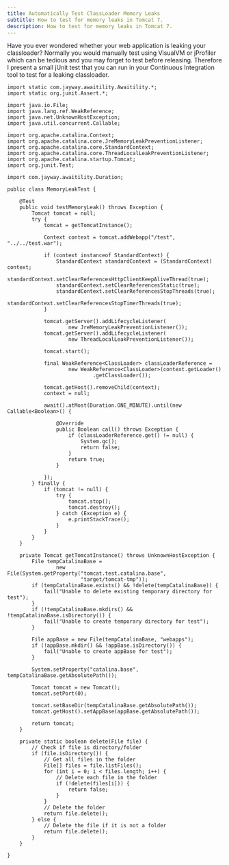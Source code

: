 ```yaml
---
title: Automatically Test ClassLoader Memory Leaks
subtitle: How to test for memory leaks in Tomcat 7.
description: How to test for memory leaks in Tomcat 7.
---
```


Have you ever wondered whether your web application is leaking your classloader? Normally you would manually test using VisualVM or jProfiler which can be tedious and you may forget to test before releasing. Therefore I present a small jUnit test that you can run in your Continuous Integration tool to test for a leaking classloader.

    import static com.jayway.awaitility.Awaitility.*;
    import static org.junit.Assert.*;

    import java.io.File;
    import java.lang.ref.WeakReference;
    import java.net.UnknownHostException;
    import java.util.concurrent.Callable;

    import org.apache.catalina.Context;
    import org.apache.catalina.core.JreMemoryLeakPreventionListener;
    import org.apache.catalina.core.StandardContext;
    import org.apache.catalina.core.ThreadLocalLeakPreventionListener;
    import org.apache.catalina.startup.Tomcat;
    import org.junit.Test;

    import com.jayway.awaitility.Duration;

    public class MemoryLeakTest {

        @Test
        public void testMemoryLeak() throws Exception {
            Tomcat tomcat = null;
            try {
                tomcat = getTomcatInstance();

                Context context = tomcat.addWebapp("/test", "../../test.war");

                if (context instanceof StandardContext) {
                    StandardContext standardContext = (StandardContext) context;
                    standardContext.setClearReferencesHttpClientKeepAliveThread(true);
                    standardContext.setClearReferencesStatic(true);
                    standardContext.setClearReferencesStopThreads(true);
                    standardContext.setClearReferencesStopTimerThreads(true);
                }

                tomcat.getServer().addLifecycleListener(
                        new JreMemoryLeakPreventionListener());
                tomcat.getServer().addLifecycleListener(
                        new ThreadLocalLeakPreventionListener());

                tomcat.start();

                final WeakReference<ClassLoader> classLoaderReference =
                        new WeakReference<ClassLoader>(context.getLoader()
                                .getClassLoader());

                tomcat.getHost().removeChild(context);
                context = null;

                await().atMost(Duration.ONE_MINUTE).until(new Callable<Boolean>() {

                    @Override
                    public Boolean call() throws Exception {
                        if (classLoaderReference.get() != null) {
                            System.gc();
                            return false;
                        }
                        return true;
                    }

                });
            } finally {
                if (tomcat != null) {
                    try {
                        tomcat.stop();
                        tomcat.destroy();
                    } catch (Exception e) {
                        e.printStackTrace();
                    }
                }
            }
        }

        private Tomcat getTomcatInstance() throws UnknownHostException {
            File tempCatalinaBase =
                    new File(System.getProperty("tomcat.test.catalina.base",
                            "target/tomcat-tmp"));
            if (tempCatalinaBase.exists() && !delete(tempCatalinaBase)) {
                fail("Unable to delete existing temporary directory for test");
            }
            if (!tempCatalinaBase.mkdirs() && !tempCatalinaBase.isDirectory()) {
                fail("Unable to create temporary directory for test");
            }

            File appBase = new File(tempCatalinaBase, "webapps");
            if (!appBase.mkdir() && !appBase.isDirectory()) {
                fail("Unable to create appBase for test");
            }

            System.setProperty("catalina.base", tempCatalinaBase.getAbsolutePath());

            Tomcat tomcat = new Tomcat();
            tomcat.setPort(0);

            tomcat.setBaseDir(tempCatalinaBase.getAbsolutePath());
            tomcat.getHost().setAppBase(appBase.getAbsolutePath());

            return tomcat;
        }

        private static boolean delete(File file) {
            // Check if file is directory/folder
            if (file.isDirectory()) {
                // Get all files in the folder
                File[] files = file.listFiles();
                for (int i = 0; i < files.length; i++) {
                    // Delete each file in the folder
                    if (!delete(files[i])) {
                        return false;
                    }
                }
                // Delete the folder
                return file.delete();
            } else {
                // Delete the file if it is not a folder
                return file.delete();
            }
        }

    }